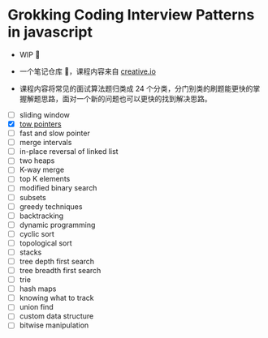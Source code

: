 # Grokking Coding Interview Patterns in javascript

- WIP :beginner:

- 一个笔记仓库  :notebook_with_decorative_cover:，课程内容来自 [creative.io](https://www.educative.io/courses/grokking-coding-interview-patterns-javascript)
- 课程内容将常见的面试算法题归类成 24 个分类，分门别类的刷题能更快的掌握解题思路，面对一个新的问题也可以更快的找到解决思路。

- [ ] sliding window
- [x] [tow pointers](./src/two_pointers/README.md)
- [ ] fast and slow pointer
- [ ] merge intervals
- [ ] in-place reversal of linked list
- [ ] two heaps
- [ ] K-way merge
- [ ] top K elements
- [ ] modified binary search
- [ ] subsets
- [ ] greedy techniques
- [ ] backtracking
- [ ] dynamic programming
- [ ] cyclic sort
- [ ] topological sort
- [ ] stacks
- [ ] tree depth first search
- [ ] tree breadth first search
- [ ] trie
- [ ] hash maps
- [ ] knowing what to track
- [ ] union find
- [ ] custom data structure
- [ ] bitwise manipulation
